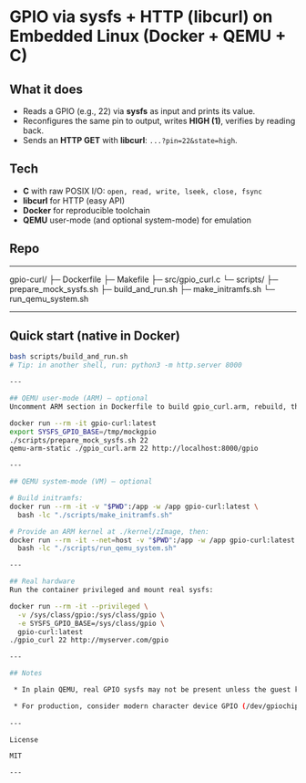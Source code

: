 # GPIO via sysfs + HTTP (libcurl) on Embedded Linux (Docker + QEMU + C)

## What it does
- Reads a GPIO (e.g., 22) via **sysfs** as input and prints its value.
- Reconfigures the same pin to output, writes **HIGH (1)**, verifies by reading back.
- Sends an **HTTP GET** with **libcurl**: `...?pin=22&state=high`.

## Tech
- **C** with raw POSIX I/O: `open, read, write, lseek, close, fsync`
- **libcurl** for HTTP (easy API)
- **Docker** for reproducible toolchain
- **QEMU** user-mode (and optional system-mode) for emulation

## Repo

---

gpio-curl/
├─ Dockerfile
├─ Makefile
├─ src/gpio_curl.c
└─ scripts/
├─ prepare_mock_sysfs.sh
├─ build_and_run.sh
├─ make_initramfs.sh
└─ run_qemu_system.sh

---

## Quick start (native in Docker)
```bash
bash scripts/build_and_run.sh
# Tip: in another shell, run: python3 -m http.server 8000

---

## QEMU user-mode (ARM) — optional
Uncomment ARM section in Dockerfile to build gpio_curl.arm, rebuild, then:

docker run --rm -it gpio-curl:latest
export SYSFS_GPIO_BASE=/tmp/mockgpio
./scripts/prepare_mock_sysfs.sh 22
qemu-arm-static ./gpio_curl.arm 22 http://localhost:8000/gpio

---

## QEMU system-mode (VM) — optional

# Build initramfs:
docker run --rm -it -v "$PWD":/app -w /app gpio-curl:latest \
  bash -lc "./scripts/make_initramfs.sh"

# Provide an ARM kernel at ./kernel/zImage, then:
docker run --rm -it --net=host -v "$PWD":/app -w /app gpio-curl:latest \
  bash -lc "./scripts/run_qemu_system.sh"

---

## Real hardware
Run the container privileged and mount real sysfs:

docker run --rm -it --privileged \
  -v /sys/class/gpio:/sys/class/gpio \
  -e SYSFS_GPIO_BASE=/sys/class/gpio \
  gpio-curl:latest
./gpio_curl 22 http://myserver.com/gpio

---

## Notes

 * In plain QEMU, real GPIO sysfs may not be present unless the guest kernel exposes a GPIO controller. The mock sysfs (/tmp/mockgpio) allows testing the same file I/O logic anywhere.

 * For production, consider modern character device GPIO (/dev/gpiochip*, libgpiod).
 
---

License

MIT

---
